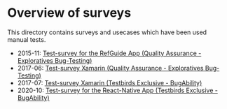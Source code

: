 # Overview of surveys

This directory contains surveys and usecases which have been used manual tests.


* 2015-11: [Test-survey for the RefGuide App (Quality Assurance - Exploratives Bug-Testing)](./10-survey-refguide.md)
* 2017-06: [Test-survey Xamarin (Quality Assurance - Exploratives Bug-Testing)](./11-survey-xamarin1.md)
* 2017-07: [Test-survey Xamarin (Testbirds Exclusive - BugAbility)](./12-survey-xamarin2.md)
* 2020-10: [Test-survey for the React-Native App (Testbirds Exclusive - BugAbility)](docs/test-surveys/13-survey-react-native.md)
